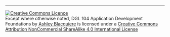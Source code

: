 ---

<a rel="license" href="http://creativecommons.org/licenses/by-nc-sa/4.0/"><img alt="Creative Commons Licence" style="border-width:0" src="https://i.creativecommons.org/l/by-nc-sa/4.0/88x31.png" /></a><br /><span xmlns:dct="http://purl.org/dc/terms/" property="dct:title">Except where otherwise noted, DGL 104 Application Development Foundations</span> by <a xmlns:cc="http://creativecommons.org/ns#" href="https://ash-teach.github.io/dgl-104/#/" property="cc:attributionName" rel="cc:attributionURL">Ashley Blacquiere</a> is licensed under a <a rel="license" href="http://creativecommons.org/licenses/by-nc-sa/4.0/">Creative Commons Attribution NonCommercial ShareAlike 4.0 International License</a>